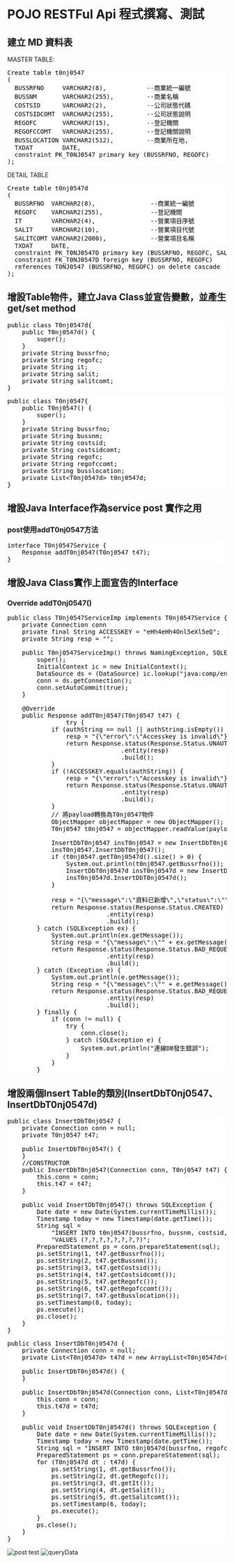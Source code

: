 # POJO RESTFul Api 程式撰寫、測試 
## 建立 MD 資料表

MASTER TABLE:
<pre style="color:#000000;background:#ffffff;">Create table t0nj0547 
( 
  BUSSRFNO     VARCHAR2(8),           --商業統一編號  
  BUSSNM       VARCHAR2(255),         --商業名稱  
  COSTSID      VARCHAR2(2),           --公司狀態代碼  
  COSTSIDCOMT  VARCHAR2(255),         --公司狀態說明  
  REGOFC       VARCHAR2(15),          --登記機關  
  REGOFCCOMT   VARCHAR2(255),         --登記機關說明  
  BUSSLOCATION VARCHAR2(512),         --商業所在地, 
  TXDAT        DATE, 
  constraint PK_T0NJ0547 primary key (BUSSRFNO, REGOFC) 
); 
</pre>
DETAIL TABLE

<pre style="color:#000000;background:#ffffff;">Create table t0nj0547d 
( 
  BUSSRFNO  VARCHAR2(8),               --商業統一編號  
  REGOFC    VARCHAR2(255),             --登記機關  
  IT        VARCHAR2(4),               --營業項目序號  
  SALIT     VARCHAR2(10),              --營業項目代號  
  SALITCOMT VARCHAR2(2000),            --營業項目名稱 
  TXDAT     DATE, 
  constraint PK_T0NJ0547D primary key (BUSSRFNO, REGOFC, SALIT), 
  constraint FK_T0NJ0547D foreign key (BUSSRFNO, REGOFC) 
  references T0NJ0547 (BUSSRFNO, REGOFC) on delete cascade 
); 
</pre>

## 增設Table物件，建立Java Class並宣告變數，並產生get/set method

<pre style="color:#000000;background:#ffffff;">
public class T0nj0547d{
    public T0nj0547d() {
        super();
    }
    private String bussrfno;
    private String regofc;
    private String it;
    private String salit;
    private String salitcomt;
}	
</pre>


<pre style="color:#000000;background:#ffffff;">
public class T0nj0547{
    public T0nj0547() {
        super();
    }
    private String bussrfno;
    private String bussnm;
    private String costsid;
    private String costsidcomt;
    private String regofc;
    private String regofccomt;
    private String busslocation;
    private List&lt;T0nj0547d&gt; t0nj0547d;
}
</pre>
## 增設Java Interface作為service post 實作之用
### post使用addT0nj0547方法

<pre style="color:#000000;background:#ffffff;">interface T0nj0547Service {
    Response addT0nj0547(T0nj0547 t47);
}
</pre>
## 增設Java Class實作上面宣告的Interface
### Override addT0nj0547()

<pre style="color:#000000;background:#ffffff;">public class T0nj0547ServiceImp implements T0nj0547Service {
    private Connection conn
    private final String ACCESSKEY = "eHh4eHh4Onl5eXl5eQ";
    private String resp = "";

    public T0nj0547ServiceImp() throws NamingException, SQLException {
        super();
        InitialContext ic = new InitialContext();
        DataSource ds = (DataSource) ic.lookup("java:comp/env/jdbc/XXXXDS");
        conn = ds.getConnection();
        conn.setAutoCommit(true);
    }

	@Override
    public Response addT0nj0547(T0nj0547 t47) {
                try {
            if (authString == null || authString.isEmpty()) {
                resp = "{\"error\":\"Accesskey is invalid\"}";
                return Response.status(Response.Status.UNAUTHORIZED)
                               .entity(resp)
                               .build();
            }
            if (!ACCESSKEY.equals(authString)) {
                resp = "{\"error\":\"Accesskey is invalid\"}";
                return Response.status(Response.Status.UNAUTHORIZED)
                               .entity(resp)
                               .build();
            }
            // 將payload轉換為T0nj0547物件
            ObjectMapper objectMapper = new ObjectMapper();
            T0nj0547 t0nj0547 = objectMapper.readValue(payload, T0nj0547.class);

            InsertDbT0nj0547 insT0nj0547 = new InsertDbT0nj0547(conn, t0nj0547);
            insT0nj0547.InsertDbT0nj0547();
            if (t0nj0547.getT0nj0547d().size() > 0) {
                System.out.println(t0nj0547.getBussrfno());
                InsertDbT0nj0547d insT0nj0547d = new InsertDbT0nj0547d(conn, t0nj0547.getT0nj0547d());
                insT0nj0547d.InsertDbT0nj0547d();
            }

            resp = "{\"message\":\"資料已新增\",\"status\":\"" + Response.Status.CREATED + "\"}";
            return Response.status(Response.Status.CREATED)
                           .entity(resp)
                           .build();
        } catch (SQLException ex) {
            System.out.println(ex.getMessage());
            String resp = "{\"message\":\"" + ex.getMessage().replace("\"", "\'") + "\"}";
            return Response.status(Response.Status.BAD_REQUEST)
                           .entity(resp)
                           .build();
        } catch (Exception e) {
            System.out.println(e.getMessage());
            String resp = "{\"message\":\"" + e.getMessage().replace("\"", "\'") + "\"}";
            return Response.status(Response.Status.BAD_REQUEST)
                           .entity(resp)
                           .build();
        } finally {
            if (conn != null) {
                try {
                    conn.close();
                } catch (SQLException e) {
                    System.out.println("連線DB發生錯誤");
                }
            }
        }
</pre>

## 增設兩個Insert Table的類別(InsertDbT0nj0547、InsertDbT0nj0547d)

<pre style="color:#000000;background:#ffffff;">public class InsertDbT0nj0547 {
    private Connection conn = null;
    private T0nj0547 t47;

    public InsertDbT0nj0547() {
    }
    //CONSTRUCTOR
    public InsertDbT0nj0547(Connection conn, T0nj0547 t47) {
        this.conn = conn;
        this.t47 = t47;
    }

    public void InsertDbT0nj0547() throws SQLException {
        Date date = new Date(System.currentTimeMillis());
        Timestamp today = new Timestamp(date.getTime());
        String sql =
            "INSERT INTO t0nj0547(bussrfno, bussnm, costsid, costsidcomt, regofc, regofccomt, busslocation, txdat) " +
            "VALUES (?,?,?,?,?,?,?,?)";
        PreparedStatement ps = conn.prepareStatement(sql);
        ps.setString(1, t47.getBussrfno());
        ps.setString(2, t47.getBussnm());
        ps.setString(3, t47.getCostsid());
        ps.setString(4, t47.getCostsidcomt());
        ps.setString(5, t47.getRegofc());
        ps.setString(6, t47.getRegofccomt());
        ps.setString(7, t47.getBusslocation());
        ps.setTimestamp(8, today);
        ps.execute();
        ps.close();
    }
}
</pre>

<pre style="color:#000000;background:#ffffff;">public class InsertDbT0nj0547d {
    private Connection conn = null;
    private List&lt;T0nj0547d&gt; t47d = new ArrayList&lt;T0nj0547d&gt;();

    public InsertDbT0nj0547d() {
    }

    public InsertDbT0nj0547d(Connection conn, List&lt;T0nj0547d&gt; t47d) {
        this.conn = conn;
        this.t47d = t47d;
    }

    public void InsertDbT0nj0547d() throws SQLException {
        Date date = new Date(System.currentTimeMillis());
        Timestamp today = new Timestamp(date.getTime());
        String sql = "INSERT INTO t0nj0547d(bussrfno, regofc, it, salit, salitcomt, txdat) VALUES (?,?,?,?,?,?)";
        PreparedStatement ps = conn.prepareStatement(sql);
        for (T0nj0547d dt : t47d) {
            ps.setString(1, dt.getBussrfno());
            ps.setString(2, dt.getRegofc());
            ps.setString(3, dt.getIt());
            ps.setString(4, dt.getSalit());
            ps.setString(5, dt.getSalitcomt());
            ps.setTimestamp(6, today);
            ps.execute();
        }
        ps.close();
    }
}
</pre> 
![post test](https://github.com/genovalee/PojoRestfulDemo/blob/master/Client/src/client/db/Image_002.png)
![queryData](https://github.com/genovalee/PojoRestfulDemo/blob/master/Client/src/client/db/Image_003.png)
